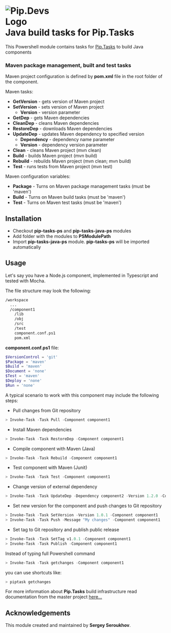 # <img src="https://github.com/pip-tasks/pip-tasks-ps/raw/master/artifacts/logo.png" alt="Pip.Devs Logo" style="max-width:30%"> <br/> Java build tasks for Pip.Tasks

This Powershell module contains tasks for [Pip.Tasks](https://github.com/pip-tasks/pip-tasks-ps) to build Java components

### Maven package management, built and test tasks

Maven project configuration is defined by **pom.xml** file in the root folder of the component.

Maven tasks:
* **GetVersion** - gets version of Maven project
* **SetVersion** - sets version of Maven project
  - **Version** - version parameter
* **GetDep** - gets Maven dependencies
* **CleanDep** - cleans Maven dependencies
* **RestoreDep** - downloads Maven dependencies 
* **UpdateDep** - updates Maven dependency to specified version
  - **Dependency** - dependency name parameter
  - **Version** - dependency version parameter
* **Clean** - cleans Maven project (mvn clean)
* **Build** - builds Maven project (mvn build)
* **Rebuild** - rebuilds Maven project (mvn clean; mvn build)
* **Test** - runs tests from Maven project (mvn test)

Maven configuration variables:
* **Package** - Turns on Maven package management tasks (must be 'maven')
* **Build** - Turns on Maven build tasks (must be 'maven')
* **Test** - Turns on Maven test tasks (must be 'maven')

## Installation

* Checkout **pip-tasks-ps** and **pip-tasks-java-ps** modules
* Add folder with the modules to **PSModulePath**
* Import **pip-tasks-java-ps** module. **pip-tasks-ps** will be imported automatically

## Usage

Let's say you have a Node.js component, implemented in Typescript and tested with Mocha.

The file structure may look the following:
```bash
/workspace
  ...
  /component1
    /lib
    /obj
    /src
    /test
    component.conf.ps1
    pom.xml
```

**component.conf.ps1** file:
```powershell
$VersionControl = 'git'
$Package = 'maven'
$Build = 'maven'
$Document = 'none'
$Test = 'maven'
$Deploy = 'none'
$Run = 'none'
```

A typical scenario to work with this component may include the following steps:

* Pull changes from Git repository
```powershell
> Invoke-Task -Task Pull -Component component1
```

* Install Maven dependencies
```powershell
> Invoke-Task -Task RestoreDep -Component component1
```

* Compile component with Maven (Java)
```powershell
> Invoke-Task -Task Rebuild -Component component1
```

* Test component with Maven (Junit)
```powershell
> Invoke-Task -Task Test -Component component1
```

* Change version of external dependency
```powershell
> Invoke-Task -Task UpdateDep -Dependency component2 -Version 1.2.0 -Component component1
```

* Set new version for the component and push changes to Git repository
```powershell
> Invoke-Task -Task SetVersion -Version 1.0.1 -Component component1
> Invoke-Task -Task Push -Message "My changes" -Component component1
```

* Set tag to Git repository and publish public release
```powershell
> Invoke-Task -Task SetTag v1.0.1 -Component component1
> Invoke-Task -Task Publish -Component component1
```

Instead of typing full Powershell command 
```powershell
> Invoke-Task -Task getchanges -Component component1
```
you can use shortcuts like:
```powershell
> piptask getchanges
```

For more information about **Pip.Tasks** build infrastructure read documentation 
from the master project [here...](https://github.com/pip-tasks/pip-tasks-ps)
## Acknowledgements

This module created and maintained by **Sergey Seroukhov**.
